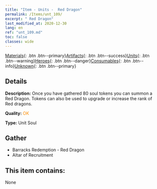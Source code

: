 ```yaml
---
title: "Item - Units -  Red Dragon"
permalink: /Items/unt_109/
excerpt: " Red Dragon"
last_modified_at: 2020-12-30
lang: en
ref: "unt_109.md"
toc: false
classes: wide
---
```

 [Materials](/Items/){: .btn .btn--primary}[Artifacts](/Items/Artifacts/){: .btn .btn--success}[Units](/Items/Units/){: .btn .btn--warning}[Heroes](/Items/Heroes/){: .btn .btn--danger}[Consumables](/Items/Consumables/){: .btn .btn--info}[Unknown](/Items/Unknown/){: .btn .btn--primary}

## Details
 **Description:** Once you have gathered 80 soul tokens you can summon a Red Dragon. Tokens can also be used to upgrade or increase the rank of Red dragons.

 **Quality:** <span style="color: #FF8C00">OK</span>

 **Type:** Unit Soul

## Gather

*    Barracks Redemption - Red Dragon 
*    Altar of Recruitment 

## This item contains:

  None

